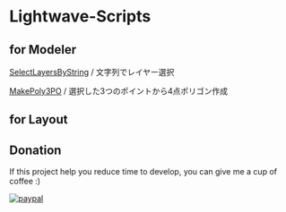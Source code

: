 # Lightwave-Scripts

## for Modeler

[SelectLayersByString](Modeler/SelectLayersByString/README.md) / 文字列でレイヤー選択

[MakePoly3PO](Modeler/MakePoly3PO/README.md) / 選択した3つのポイントから4点ポリゴン作成

## for Layout

## Donation
If this project help you reduce time to develop, you can give me a cup of coffee :) 

[![paypal](https://www.paypalobjects.com/en_US/i/btn/btn_donateCC_LG.gif)](https://www.paypal.com/cgi-bin/webscr?cmd=_s-xclick&hosted_button_id=ASSXUYRELGTZ2)